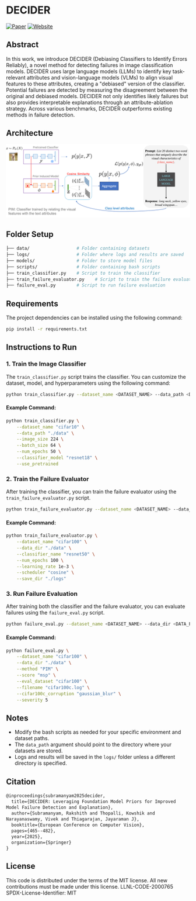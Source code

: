 # DECIDER

[![Paper](https://img.shields.io/badge/Paper-Download-red)](https://arxiv.org/pdf/2408.00331) [![Website](https://img.shields.io/badge/Website-Visit-brightgreen)](https://software.llnl.gov/DECIDER) 

<!-- [![Video](https://img.shields.io/badge/Video-Watch-blue)](https://link-to-video) -->

## Abstract

In this work, we introduce DECIDER (Debiasing Classifiers to Identify Errors Reliably), a novel method for detecting failures in image classification models. DECIDER uses large language models (LLMs) to identify key task-relevant attributes and vision-language models (VLMs) to align visual features to these attributes, creating a "debiased" version of the classifier. Potential failures are detected by measuring the disagreement between the original and debiased models. DECIDER not only identifies likely failures but also provides interpretable explanations through an attribute-ablation strategy. Across various benchmarks, DECIDER outperforms existing methods in failure detection.

## Architecture
![Architecture](architecture.png)
<!-- Add the architecture.png to be displayed -->




## Folder Setup

```bash
├── data/                  # Folder containing datasets
├── logs/                  # Folder where logs and results are saved
├── models/                # Folder to store model files
├── scripts/               # Folder containing bash scripts
├── train_classifier.py    # Script to train the classifier
├── train_failure_evaluator.py    # Script to train the failure evaluator
├── failure_eval.py        # Script to run failure evaluation
```

## Requirements

The project dependencies can be installed using the following command:

```bash
pip install -r requirements.txt
```

## Instructions to Run

### 1. Train the Image Classifier

The `train_classifier.py` script trains the classifier. You can customize the dataset, model, and hyperparameters using the following command:

```bash
python train_classifier.py --dataset_name <DATASET_NAME> --data_path <DATA_PATH> [other optional arguments]
```

#### Example Command:

```bash
python train_classifier.py \
    --dataset_name "cifar10" \
    --data_path "./data" \
    --image_size 224 \
    --batch_size 64 \
    --num_epochs 50 \
    --classifier_model "resnet18" \
    --use_pretrained
```

### 2. Train the Failure Evaluator

After training the classifier, you can train the failure evaluator using the `train_failure_evaluator.py` script.

```bash
python train_failure_evaluator.py --dataset_name <DATASET_NAME> --data_dir <DATA_PATH> --classifier_name <CLASSIFIER_NAME> [other optional arguments]
```

#### Example Command:

```bash
python train_failure_evaluator.py \
    --dataset_name "cifar100" \
    --data_dir "./data" \
    --classifier_name "resnet50" \
    --num_epochs 100 \
    --learning_rate 1e-3 \
    --scheduler "cosine" \
    --save_dir "./logs"
```

### 3. Run Failure Evaluation

After training both the classifier and the failure evaluator, you can evaluate failures using the `failure_eval.py` script.

```bash
python failure_eval.py --dataset_name <DATASET_NAME> --data_dir <DATA_PATH> --method <METHOD> [other optional arguments]
```

#### Example Command:

```bash
python failure_eval.py \
    --dataset_name "cifar100" \
    --data_dir "./data" \
    --method "PIM" \
    --score "msp" \
    --eval_dataset "cifar100" \
    --filename "cifar100c.log" \
    --cifar100c_corruption "gaussian_blur" \
    --severity 5
```

## Notes

- Modify the bash scripts as needed for your specific environment and dataset paths.
- The `data_path` argument should point to the directory where your datasets are stored.
- Logs and results will be saved in the `logs/` folder unless a different directory is specified.

## Citation

```
@inproceedings{subramanyam2025decider,
  title={DECIDER: Leveraging Foundation Model Priors for Improved Model Failure Detection and Explanation},
  author={Subramanyam, Rakshith and Thopalli, Kowshik and Narayanaswamy, Vivek and Thiagarajan, Jayaraman J},
  booktitle={European Conference on Computer Vision},
  pages={465--482},
  year={2025},
  organization={Springer}
}
```

## License
This code is distributed under the terms of the MIT license. All new contributions must be made under this license. LLNL-CODE-2000765 SPDX-License-Identifier: MIT

